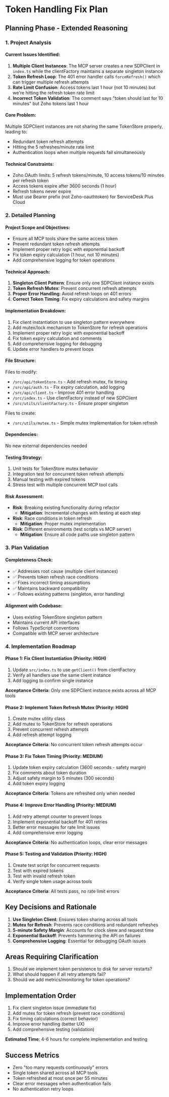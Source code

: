 # Token Handling Fix Plan

## Planning Phase - Extended Reasoning

### 1. Project Analysis

#### Current Issues Identified:
1. **Multiple Client Instances**: The MCP server creates a new SDPClient in `index.ts` while the clientFactory maintains a separate singleton instance
2. **Token Refresh Loop**: The 401 error handler calls `forceRefresh()` which can trigger multiple refresh attempts
3. **Rate Limit Confusion**: Access tokens last 1 hour (not 10 minutes) but we're hitting the refresh token rate limit
4. **Incorrect Token Validation**: The comment says "token should last for 10 minutes" but Zoho tokens last 1 hour

#### Core Problem:
Multiple SDPClient instances are not sharing the same TokenStore properly, leading to:
- Redundant token refresh attempts
- Hitting the 5 refreshes/minute rate limit
- Authentication loops when multiple requests fail simultaneously

#### Technical Constraints:
- Zoho OAuth limits: 5 refresh tokens/minute, 10 access tokens/10 minutes per refresh token
- Access tokens expire after 3600 seconds (1 hour)
- Refresh tokens never expire
- Must use Bearer prefix (not Zoho-oauthtoken) for ServiceDesk Plus Cloud

### 2. Detailed Planning

#### Project Scope and Objectives:
- Ensure all MCP tools share the same access token
- Prevent redundant token refresh attempts
- Implement proper retry logic with exponential backoff
- Fix token expiry calculation (1 hour, not 10 minutes)
- Add comprehensive logging for token operations

#### Technical Approach:
1. **Singleton Client Pattern**: Ensure only one SDPClient instance exists
2. **Token Refresh Mutex**: Prevent concurrent refresh attempts
3. **Proper Error Handling**: Avoid refresh loops on 401 errors
4. **Correct Token Timing**: Fix expiry calculations and safety margins

#### Implementation Breakdown:
1. Fix client instantiation to use singleton pattern everywhere
2. Add mutex/lock mechanism to TokenStore for refresh operations
3. Implement proper retry logic with exponential backoff
4. Fix token expiry calculation and comments
5. Add comprehensive logging for debugging
6. Update error handlers to prevent loops

#### File Structure:
Files to modify:
- `/src/api/tokenStore.ts` - Add refresh mutex, fix timing
- `/src/api/auth.ts` - Fix expiry calculation, add logging
- `/src/api/client.ts` - Improve 401 error handling
- `/src/index.ts` - Use clientFactory instead of new SDPClient
- `/src/utils/clientFactory.ts` - Ensure proper singleton

Files to create:
- `/src/utils/mutex.ts` - Simple mutex implementation for token refresh

#### Dependencies:
No new external dependencies needed

#### Testing Strategy:
1. Unit tests for TokenStore mutex behavior
2. Integration test for concurrent token refresh attempts
3. Manual testing with expired tokens
4. Stress test with multiple concurrent MCP tool calls

#### Risk Assessment:
- **Risk**: Breaking existing functionality during refactor
  - **Mitigation**: Incremental changes with testing at each step
- **Risk**: Race conditions in token refresh
  - **Mitigation**: Proper mutex implementation
- **Risk**: Different environments (test scripts vs MCP server)
  - **Mitigation**: Ensure all code paths use singleton pattern

### 3. Plan Validation

#### Completeness Check:
- ✅ Addresses root cause (multiple client instances)
- ✅ Prevents token refresh race conditions
- ✅ Fixes incorrect timing assumptions
- ✅ Maintains backward compatibility
- ✅ Follows existing patterns (singleton, error handling)

#### Alignment with Codebase:
- Uses existing TokenStore singleton pattern
- Maintains current API interfaces
- Follows TypeScript conventions
- Compatible with MCP server architecture

### 4. Implementation Roadmap

#### Phase 1: Fix Client Instantiation (Priority: HIGH)
1. Update `src/index.ts` to use `getClient()` from clientFactory
2. Verify all handlers use the same client instance
3. Add logging to confirm single instance

**Acceptance Criteria**: Only one SDPClient instance exists across all MCP tools

#### Phase 2: Implement Token Refresh Mutex (Priority: HIGH)
1. Create mutex utility class
2. Add mutex to TokenStore for refresh operations
3. Prevent concurrent refresh attempts
4. Add refresh attempt logging

**Acceptance Criteria**: No concurrent token refresh attempts occur

#### Phase 3: Fix Token Timing (Priority: MEDIUM)
1. Update token expiry calculation (3600 seconds - safety margin)
2. Fix comments about token duration
3. Adjust safety margin to 5 minutes (300 seconds)
4. Add token expiry logging

**Acceptance Criteria**: Tokens are refreshed only when needed

#### Phase 4: Improve Error Handling (Priority: MEDIUM)
1. Add retry attempt counter to prevent loops
2. Implement exponential backoff for 401 retries
3. Better error messages for rate limit issues
4. Add comprehensive error logging

**Acceptance Criteria**: No authentication loops, clear error messages

#### Phase 5: Testing and Validation (Priority: HIGH)
1. Create test script for concurrent requests
2. Test with expired tokens
3. Test with invalid refresh token
4. Verify single token usage across tools

**Acceptance Criteria**: All tests pass, no rate limit errors

## Key Decisions and Rationale

1. **Use Singleton Client**: Ensures token sharing across all tools
2. **Mutex for Refresh**: Prevents race conditions and redundant refreshes
3. **5-minute Safety Margin**: Accounts for clock skew and request time
4. **Exponential Backoff**: Prevents hammering the API on failures
5. **Comprehensive Logging**: Essential for debugging OAuth issues

## Areas Requiring Clarification

1. Should we implement token persistence to disk for server restarts?
2. What should happen if all retry attempts fail?
3. Should we add metrics/monitoring for token operations?

## Implementation Order

1. Fix client singleton issue (immediate fix)
2. Add mutex for token refresh (prevent race conditions)
3. Fix timing calculations (correct behavior)
4. Improve error handling (better UX)
5. Add comprehensive testing (validation)

**Estimated Time**: 4-6 hours for complete implementation and testing

## Success Metrics

- Zero "too many requests continuously" errors
- Single token shared across all MCP tools
- Token refreshed at most once per 55 minutes
- Clear error messages when authentication fails
- No authentication retry loops